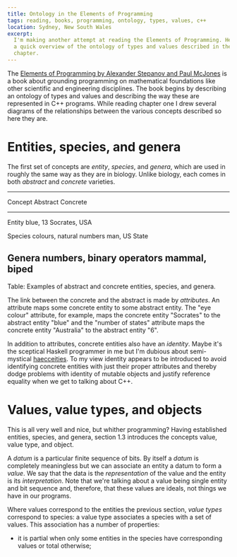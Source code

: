 ```yaml
---
title: Ontology in the Elements of Programming
tags: reading, books, programming, ontology, types, values, c++
location: Sydney, New South Wales
excerpt: 
  I'm making another attempt at reading the Elements of Programming. Here is
  a quick overview of the ontology of types and values described in the first
  chapter.
---
```


The [Elements of Programming by Alexander Stepanov and Paul McJones][1] is
a book about grounding programming on mathematical foundations like other
scientific and engineering disciplines. The book begins by describing an
ontology of types and values and describing the way these are represented in
C++ programs. While reading chapter one I drew several diagrams of the
relationships between the various concepts described so here they are.

# Entities, species, and genera

The first set of concepts are *entity*, *species*, and *genera*, which are used
in roughly the same way as they are in biology. Unlike biology, each comes in
both *abstract* and *concrete* varieties.

-----------------------------------------------------------
  Concept   Abstract                        Concrete
----------- ------------------------------- ---------------   
  Entity    blue, 13                        Socrates, USA

  Species   colours, natural numbers        man, US State

  Genera    numbers, binary operators       mammal, biped
-----------------------------------------------------------

Table: Examples of abstract and concrete entities, species, and genera.

The link between the concrete and the abstract is made by *attributes*. An
attribute maps some concrete entity to some abstract entity. The "eye colour"
attribute, for example, maps the concrete entity "Socrates" to the abstract
entity "blue" and the "number of states" attribute maps the concrete entity
"Australia" to the abstract entity "6".

In addition to attributes, concrete entities also have an *identity*. Maybe
it's the sceptical Haskell programmer in me but I'm dubious about semi-mystical
[haecceities][2]. To my view identity appears to be introduced to avoid
identifying concrete entities with just their proper attributes and thereby
dodge problems with identity of mutable objects and justify reference equality
when we get to talking about C++.

# Values, value types, and objects

This is all very well and nice, but whither programming? Having established
entities, species, and genera, section 1.3 introduces the concepts value, value
type, and object. 

A *datum* is a particular finite sequence of bits. By itself a *datum* is
completely meaningless but we can associate an entity a datum to form
a *value*. We say that the data is the *representation* of the value and the
entity is its *interpretation*. Note that we're talking about a value being
single entity and bit sequence and, therefore, that these values are ideals,
not things we have in our programs.

Where values correspond to the entities the previous section, *value types*
correspond to species: a value type associates a species with a set of values.
This association has a number of properties:

- it is partial when only some entities in the species have corresponding
values or total otherwise;

[1]: http://www.amazon.com/dp/032163537X/
[2]: https://en.wikipedia.org/wiki/Haecceity
